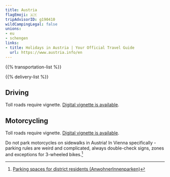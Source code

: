 ```yaml
---
title: Austria
flagEmoji: 🇦🇹
tripAdvisorID: g190410
wildCampingLegal: false
unions:
- eu
- schengen
links:
- title: Holidays in Austria | Your Official Travel Guide
  url: https://www.austria.info/en
---
```


{{% transportation-list %}}

{{% delivery-list %}}

## Driving

Toll roads require vignette. [Digital vignette is available](https://www.austria.info/en/service-and-facts/getting-there-around/by-car/vignette).

## Motorcycling

Toll roads require vignette. [Digital vignette is available](https://www.austria.info/en/service-and-facts/getting-there-around/by-car/vignette).

Do not park motorcycles on sidewalks in Austria! In Vienna specifically - parking rules are weird and complicated, always double-check signs, zones and exceptions for 3-wheeled bikes.[^1]

[^1]: [Parking spaces for district residents (AnwohnerInnenparken)](https://www.wien.gv.at/english/transportation-urbanplanning/parking-residents.html)
